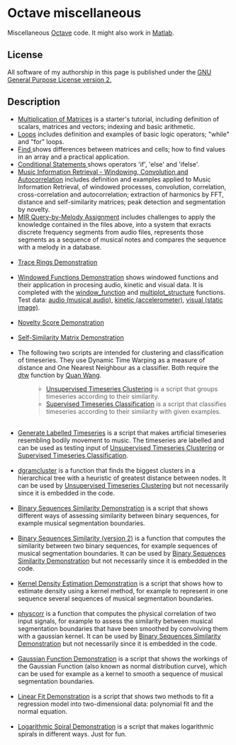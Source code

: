 # Octave miscellaneous

Miscellaneous <a href="https://www.gnu.org/software/octave/">Octave</a> code. 
It might also work in <a href="http://mathworks.com">Matlab</a>.

## License
All software of my authorship in this page is published under the <a href="https://www.gnu.org/licenses/old-licenses/gpl-2.0.en.html">GNU General Purpose License version 2.</a>

## Description 

<ul>

<li><A HREF="https://gitlab.jyu.fi/juigmend/octave-miscellaneous/-/blob/main/matrices_multiplication_DEMO.m">Multiplication of Matrices</A> 
 is a starter's tutorial, including definition of scalars, matrices and vectors; indexing and basic arithmetic. </li>
<li><A HREF="https://gitlab.jyu.fi/juigmend/octave-miscellaneous/-/blob/main/loops_DEMO.m">Loops</A> 
 includes definition and examples of basic logic operators; "while" and "for" loops. </li>
 <li><A HREF="https://gitlab.jyu.fi/juigmend/octave-miscellaneous/-/blob/main/find_DEMO.m">Find </A> 
 shows differences between matrices and cells; how to find values in an array and a practical application. </li>
 <li><A HREF="https://gitlab.jyu.fi/juigmend/octave-miscellaneous/-/blob/main/conditional_statements_DEMO.m">Conditional Statements </A> 
 shows operators 'if', 'else' and 'ifelse'. </li>
<li><A HREF="https://gitlab.jyu.fi/juigmend/octave-miscellaneous/-/blob/main/MIR_win_convo_autocorr_DEMO.m">Music Information Retrieval - Windowing, Convolution and Autocorrelation</A> 
 includes definition and examples applied to Music Information Retrieval, of windowed processes, convolution, correlation, cross-correlation and autocorrelation; extraction of harmonics by FFT,
distance and self-similarity matrices; peak detection and segmentation by novelty. </li>  
<li><A HREF="https://gitlab.jyu.fi/juigmend/octave-miscellaneous/-/blob/main/MIR_query_melody_ASS.m">MIR Query-by-Melody Assignment</A> 
 includes challenges to apply the knowledge contained in the files above, into a system that exracts discrete frequency segments from audio files, 
 represents those segments as a sequence of musical notes and compares the sequence with a melody in a database. </li>
 
<br>

<li><a href="https://gitlab.jyu.fi/juigmend/octave-miscellaneous/-/blob/main/trace_rings_DEMO.m">Trace Rings Demonstration</a> </li>

<br>
<li><a href="https://gitlab.jyu.fi/juigmend/octave-miscellaneous/-/blob/main/Windowed_Functions_DEMO.m">Windowed Functions Demonstration</a> 
shows windowed functions and their application in procesing audio, kinetic and visual data. It is completed with the 
<a href="https://gitlab.jyu.fi/juigmend/octave-miscellaneous/-/blob/main/window_function.m">window_function</a>  and 
<a href="https://gitlab.jyu.fi/juigmend/octave-miscellaneous/-/blob/main/multiplot_structure.m">multiplot_structure</a> functions.
Test data:
<a href="https://gitlab.jyu.fi/juigmend/octave-miscellaneous/-/blob/main/Mulla_Sanat_On_puolikertosae.wav">audio (musical audio)</a>, 
<a href="https://gitlab.jyu.fi/juigmend/octave-miscellaneous/-/blob/main/square_rest_circle_period4s.wii">kinetic (accelerometer)</a>, 
<a href="https://gitlab.jyu.fi/juigmend/octave-miscellaneous/-/blob/main/juan_2005_mexico_GREY.jpg">visual (static image)</a>.
</li>

<br>
<li><a href="https://gitlab.jyu.fi/juigmend/octave-miscellaneous/-/blob/main/novelty_score_DEMO.m">Novelty Score Demonstration</a> </li>

<br>
<li><a href="https://gitlab.jyu.fi/juigmend/octave-miscellaneous/-/blob/main/self_similarity_matrix_DEMO.m">Self-Similarity Matrix Demonstration</a> </li>

<br>
<li>The following two scripts are intended for clustering and classification of timeseries. They use Dynamic Time Warping as a measure of distance and One Nearest Neighbour as a classifier. Both require the <a href="https://gitlab.jyu.fi/juigmend/octave-miscellaneous/-/blob/main/dtw.m">dtw</a> function by <a href="http://quanthu.com">Quan Wang</a>.</li>

<ul><blockquote>
<li><a href="https://gitlab.jyu.fi/juigmend/octave-miscellaneous/-/blob/main/unsupervised_timeseries_clustering.m">Unsupervised Timeseries Clustering</a> is a script that groups timeseries according to their similarity.</li>

<li><a href="https://gitlab.jyu.fi/juigmend/octave-miscellaneous/-/blob/main/supervised_timeseries_classification.m">Supervised Timeseries Classification</a> is a script that classifies timeseries according to their similarity with given examples.</li>
</ul>

<br>
<li><a href="https://gitlab.jyu.fi/juigmend/octave-miscellaneous/-/blob/main/generate_labelled_timeseries.m">Generate Labelled Timeseries</a>
is a script that makes artificial timeseries resembling bodily movement to music. The timeseries are labelled and can be used as testing input of <a href="https://gitlab.jyu.fi/juigmend/octave-miscellaneous/-/blob/main/unsupervised_timeseries_clustering.m">Unsupervised Timeseries Clustering</a> or <a href="https://gitlab.jyu.fi/juigmend/octave-miscellaneous/-/blob/main/supervised_timeseries_classification.m">Supervised Timeseries Classification</a>.</li>

<br>
<li><a href="https://gitlab.jyu.fi/juigmend/octave-miscellaneous/-/blob/main/dgramcluster.m">dgramcluster</a> is a function that finds the biggest clusters in a hierarchical tree with a heuristic of greatest distance between  nodes. 
It can be used by <a href="https://gitlab.jyu.fi/juigmend/octave-miscellaneous/-/blob/main/unsupervised_timeseries_clustering.m">Unsupervised Timeseries Clustering</a> but not necessarily since it is embedded in the code.</li>

<br>
<li><a href="https://gitlab.jyu.fi/juigmend/octave-miscellaneous/-/blob/main/binary_sequences_similarity_demo.m">Binary Sequences Similarity Demonstration</a> 
is a script that shows different ways of assessing similarity between binary sequences, 
for example musical segmentation boundaries. </li>

<br>
<li><a href="https://gitlab.jyu.fi/juigmend/octave-miscellaneous/-/blob/main/binseqsi.m">Binary Sequences Similarity (version 2)</a> 
is a function that computes the similarity between two binary sequences, 
for example sequences of musical segmentation boundaries. 
It can be used by <a href="https://gitlab.jyu.fi/juigmend/octave-miscellaneous/-/blob/main/binary_sequences_similarity_demo.m">Binary Sequences Similarity Demonstration</a> 
but not necessarily since it is embedded in the code.</li>

<br>
<li><a href="https://gitlab.jyu.fi/juigmend/octave-miscellaneous/-/blob/main/kernel_density_estimation_demo.m">Kernel Density Estimation Demonstration</a> 
is a script that shows how to estimate density using a kernel method, 
for example to represent in one sequence several sequences of musical segmentation boundaries. </li>

<br>
<li><a href="https://gitlab.jyu.fi/juigmend/octave-miscellaneous/-/blob/main/physcorr.m">physcorr</a> 
is a function that computes the physical correlation of two input signals, 
for example to assess the similarity between musical segmentation boundaries that have been smoothed by convolving them with a gaussian kernel. 
It can be used by <a href="https://gitlab.jyu.fi/juigmend/octave-miscellaneous/-/blob/main/binary_sequences_similarity_demo.m">Binary Sequences Similarity Demonstration</a> 
but not necessarily since it is embedded in the code.</li>

<br>
<li><a href="https://gitlab.jyu.fi/juigmend/octave-miscellaneous/-/blob/main/gaussian_function_demo.m">Gaussian Function Demonstration</a> 
is a script that shows the workings of the Gaussian Function (also known as normal distribution curve), 
which can be used for example as a kernel to smooth a sequence of musical segmentation boundaries. </li>

<br>
<li><a href="https://gitlab.jyu.fi/juigmend/octave-miscellaneous/-/blob/main/linear_fit_demo.m">Linear Fit Demonstration</a> 
is a script that shows two methods to fit a regression model into two-dimensional data: polynomial fit and 
the normal equation. </li>

<br>
<li><a href="https://gitlab.jyu.fi/juigmend/octave-miscellaneous/-/blob/main/logspiral_demo.m">Logarithmic Spiral Demonstration</a> is a script that makes logarithmic spirals in different ways. Just for fun.</li>

</ul>
